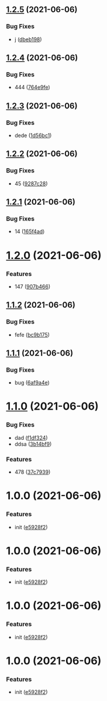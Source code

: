 ## [1.2.5](https://github.com/hamono/Ticket/compare/v1.2.4...v1.2.5) (2021-06-06)


### Bug Fixes

* j ([dbeb198](https://github.com/hamono/Ticket/commit/dbeb19834a0c19695724f6bfe55f04bebe71454c))

## [1.2.4](https://github.com/hamono/Ticket/compare/v1.2.3...v1.2.4) (2021-06-06)


### Bug Fixes

* 444 ([764e9fe](https://github.com/hamono/Ticket/commit/764e9fea2024a9e4d47976426c5ec94b1f867360))

## [1.2.3](https://github.com/hamono/Ticket/compare/v1.2.2...v1.2.3) (2021-06-06)


### Bug Fixes

* dede ([1d56bc1](https://github.com/hamono/Ticket/commit/1d56bc1504a814c7c5b55b0e2befa33030873f85))

## [1.2.2](https://github.com/hamono/Ticket/compare/v1.2.1...v1.2.2) (2021-06-06)


### Bug Fixes

* 45 ([9287c28](https://github.com/hamono/Ticket/commit/9287c28e119c68befec50cd4891aa74a76257e32))

## [1.2.1](https://github.com/hamono/Ticket/compare/v1.2.0...v1.2.1) (2021-06-06)


### Bug Fixes

* 14 ([165f4ad](https://github.com/hamono/Ticket/commit/165f4adf49c7576c6a839dafd255037c7185f8bb))

# [1.2.0](https://github.com/hamono/Ticket/compare/v1.1.2...v1.2.0) (2021-06-06)


### Features

* 147 ([907b466](https://github.com/hamono/Ticket/commit/907b46690e76e2c009e6681a6c5776eed0ad9780))

## [1.1.2](https://github.com/hamono/Ticket/compare/v1.1.1...v1.1.2) (2021-06-06)


### Bug Fixes

* fefe ([bc9b175](https://github.com/hamono/Ticket/commit/bc9b1753462baca96bd7de7b394cccd2f50d7eac))

## [1.1.1](https://github.com/hamono/Ticket/compare/v1.1.0...v1.1.1) (2021-06-06)


### Bug Fixes

* bug ([6af9a4e](https://github.com/hamono/Ticket/commit/6af9a4ee0aaab345c66b6bf87cb7ee426d19a610))

# [1.1.0](https://github.com/hamono/Ticket/compare/v1.0.0...v1.1.0) (2021-06-06)


### Bug Fixes

* dad ([f1df324](https://github.com/hamono/Ticket/commit/f1df324f8fa39d927f7e9311454f704a71e9c7c7))
* ddsa ([3b14bf9](https://github.com/hamono/Ticket/commit/3b14bf9fb4e0d4485352359ccf4a3c5e4e4ceaf8))


### Features

* 478 ([37c7939](https://github.com/hamono/Ticket/commit/37c7939a61cab668134f7fc610a820f581485b95))

# 1.0.0 (2021-06-06)


### Features

* init ([e5928f2](https://github.com/hamono/Ticket/commit/e5928f2a7fdfa94134c6f5f46b54dbcbe24a1341))

# 1.0.0 (2021-06-06)


### Features

* init ([e5928f2](https://github.com/hamono/Ticket/commit/e5928f2a7fdfa94134c6f5f46b54dbcbe24a1341))

# 1.0.0 (2021-06-06)


### Features

* init ([e5928f2](https://github.com/hamono/Ticket/commit/e5928f2a7fdfa94134c6f5f46b54dbcbe24a1341))

# 1.0.0 (2021-06-06)


### Features

* init ([e5928f2](https://github.com/hamono/Ticket/commit/e5928f2a7fdfa94134c6f5f46b54dbcbe24a1341))
